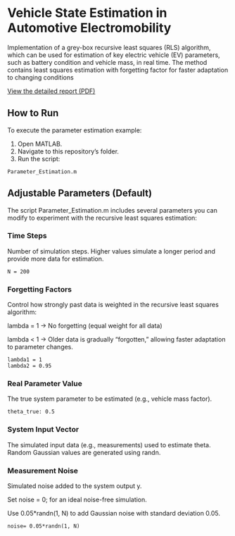 # Vehicle State Estimation in Automotive Electromobility

Implementation of a grey-box recursive least squares (RLS) algorithm, which can be used for estimation of key electric vehicle (EV) parameters, such as battery condition and vehicle mass, in real time. The method contains least squares estimation with forgetting factor for faster adaptation to changing conditions

[View the detailed report (PDF)](README.pdf)


## How to Run
To execute the parameter estimation example:

1. Open MATLAB.
2. Navigate to this repository’s folder.
3. Run the script:

```
Parameter_Estimation.m
```
## Adjustable Parameters (Default)
The script Parameter_Estimation.m includes several parameters you can modify to experiment with the recursive least squares estimation:

### Time Steps

Number of simulation steps. Higher values simulate a longer period and provide more data for estimation.
```
N = 200
```

### Forgetting Factors

Control how strongly past data is weighted in the recursive least squares algorithm:

lambda = 1 → No forgetting (equal weight for all data)

lambda < 1 → Older data is gradually “forgotten,” allowing faster adaptation to parameter changes.

```
lambda1 = 1
lambda2 = 0.95
```

###  Real Parameter Value

The true system parameter to be estimated (e.g., vehicle mass factor).

```
theta_true: 0.5
```

### System Input Vector
The simulated input data (e.g., measurements) used to estimate theta. Random Gaussian values are generated using randn.

### Measurement Noise
Simulated noise added to the system output y.

Set noise = 0; for an ideal noise-free simulation.

Use 0.05*randn(1, N) to add Gaussian noise with standard deviation 0.05.
```
noise= 0.05*randn(1, N)
```

